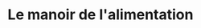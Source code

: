 ---
title: "Le manoir de l'alimentation"
url: /shawinigan/le-manoir-de-lalimentation/
shop: supermarket
---